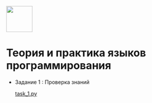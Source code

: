 <p align="left"><img src="https://isu.ru/system/modules/ru.isu.siteabsorption/resources/img/svg/ny_logo.svg" width="70"></p>

# Теория и практика языков программирования 

- Задание 1 : Проверка знаний

  <a href="https://github.com/DaniilZverev/langProg/blob/master/task_1.py" targer="_blank">task_1.py</a>
